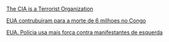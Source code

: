 [The CIA is a Terrorist Organization](https://www.youtube.com/watch?v=_2khAmMTAjI&bpctr=1607343461)

[EUA contrubuiram para a morte de 6 milhoes no Congo](https://peoplesworld.org/article/us-a-factor-in-six-million-congo-deaths/)

[EUA. Polícia usa mais força contra manifestantes de esquerda](https://www.rtp.pt/noticias/mundo/eua-policia-usa-mais-forca-contra-manifestantes-de-esquerda_n1289485)